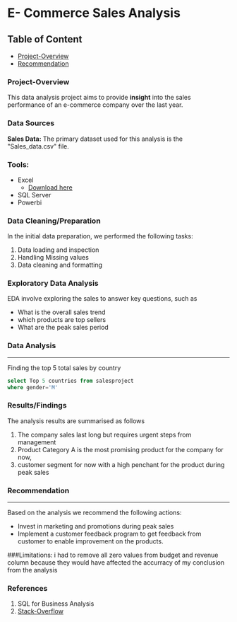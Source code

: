 # E- Commerce Sales Analysis
## Table of Content
- [Project-Overview](#project-overview)
- [Recommendation](#recommendation)


### Project-Overview

This data analysis project aims to provide **insight** into the sales performance of an e-commerce company over the last year.
### Data Sources
**Sales Data:** The primary dataset used for this analysis is the "Sales_data.csv" file. 
### Tools:
- Excel 
  - [Download here](www.microsoft.com)
- SQL Server
- Powerbi
### Data Cleaning/Preparation
In the initial data preparation, we performed the following tasks:
1. Data loading and inspection
2. Handling Missing values
3. Data cleaning and formatting
### Exploratory Data Analysis
EDA involve exploring the sales to answer key questions, such as
- What is the overall sales trend
- which products are top sellers
- What are the peak sales period
### Data Analysis
---
Finding the top 5 total sales by country
  ```sql
  select Top 5 countries from salesproject
where gender='M'
  ```
### Results/Findings
The analysis results are summarised as follows
1. The company sales last long but requires urgent steps from management
2. Product Category A is the most promising product for the company for now,
3. customer segment for now with a high penchant for the product during peak sales

### Recommendation
---
Based on the analysis we recommend the following actions:
- Invest in marketing and promotions during peak sales
- Implement a customer feedback program to get feedback from customer to enable improvement on the products.

###Limitations:
i had to remove all zero values from budget and revenue column because they would have affected the accurracy of my conclusion from the analysis
### References
1. SQL for Business Analysis
2. [Stack-Overflow](www.stackoverflow.com)



















